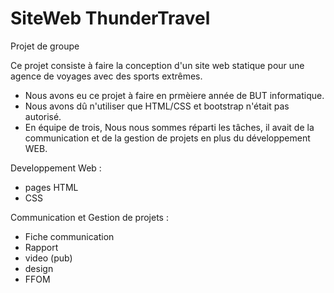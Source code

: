 # SiteWeb ThunderTravel
Projet de groupe 

Ce projet consiste à  faire la conception d'un site web statique pour une agence de voyages avec des sports extrêmes.
- Nous avons eu ce projet à faire en prmèiere année de BUT informatique. 
- Nous avons dû n'utiliser que HTML/CSS et bootstrap n'était pas autorisé.
- En équipe de trois, Nous nous sommes réparti les tâches, il avait de la communication et de la gestion de projets en plus du développement WEB.

Developpement Web : 
- pages HTML
- CSS

Communication et Gestion de projets : 
 - Fiche communication
 - Rapport 
 - video (pub)
 - design 
 - FFOM
 
 
 
 
 
 
